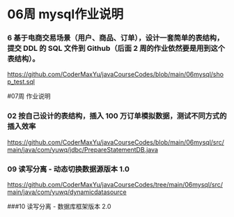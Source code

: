# 06周 mysql作业说明

### 6 基于电商交易场景（用户、商品、订单），设计一套简单的表结构，提交 DDL 的 SQL 文件到 Github（后面 2 周的作业依然要是用到这个表结构）。
https://github.com/CoderMaxYu/javaCourseCodes/blob/main/06mysql/shop_test.sql


#07周 作业说明
### 02 按自己设计的表结构，插入 100 万订单模拟数据，测试不同方式的插入效率
https://github.com/CoderMaxYu/javaCourseCodes/blob/main/06mysql/src/main/java/com/yuwq/jdbc/PrepareStatementDB.java

### 09 读写分离 - 动态切换数据源版本 1.0

https://github.com/CoderMaxYu/javaCourseCodes/tree/main/06mysql/src/main/java/com/yuwq/dynamicdatasource

###10 读写分离 - 数据库框架版本 2.0




